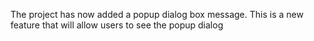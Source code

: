 The project has now added a popup dialog box message. This is a new feature that will allow users to see the popup dialog